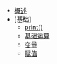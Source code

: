 <!-- docs/_sidebar.md -->

* [概述]()
* [基础]
    * [print()](./markdown/1_print.md)
    * [基础运算](./markdown/2_Basic_operations.md)
    * [变量](./markdown/3_Variable.md)
    * [赋值](./markdown/4_Assign.md)
